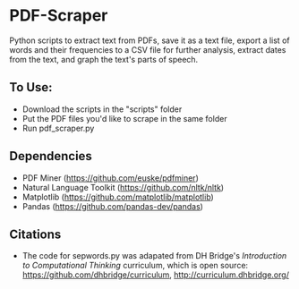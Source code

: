 # PDF-Scraper
Python scripts to extract text from PDFs, save it as a text file, export a list of words and their frequencies to a CSV file for further analysis, extract dates from the text, and graph the text's parts of speech.

## To Use:
* Download the scripts in the "scripts" folder
* Put the PDF files you'd like to scrape in the same folder
* Run pdf_scraper.py

## Dependencies
* PDF Miner (https://github.com/euske/pdfminer)
* Natural Language Toolkit (https://github.com/nltk/nltk)
* Matplotlib (https://github.com/matplotlib/matplotlib)
* Pandas (https://github.com/pandas-dev/pandas)

## Citations
* The code for sepwords.py was adapated from DH Bridge's *Introduction to Computational Thinking* curriculum, which is open source: https://github.com/dhbridge/curriculum, http://curriculum.dhbridge.org/
